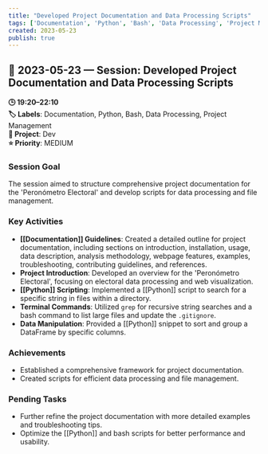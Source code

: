 ```yaml
---
title: "Developed Project Documentation and Data Processing Scripts"
tags: ['Documentation', 'Python', 'Bash', 'Data Processing', 'Project Management']
created: 2023-05-23
publish: true
---
```


## 📅 2023-05-23 — Session: Developed Project Documentation and Data Processing Scripts

**🕒 19:20–22:10**  
**🏷️ Labels**: Documentation, Python, Bash, Data Processing, Project Management  
**📂 Project**: Dev  
**⭐ Priority**: MEDIUM  


### Session Goal
The session aimed to structure comprehensive project documentation for the 'Peronómetro Electoral' and develop scripts for data processing and file management.

### Key Activities
- **[[Documentation]] Guidelines**: Created a detailed outline for project documentation, including sections on introduction, installation, usage, data description, analysis methodology, webpage features, examples, troubleshooting, contributing guidelines, and references.
- **Project Introduction**: Developed an overview for the 'Peronómetro Electoral', focusing on electoral data processing and web visualization.
- **[[Python]] Scripting**: Implemented a [[Python]] script to search for a specific string in files within a directory.
- **Terminal Commands**: Utilized `grep` for recursive string searches and a bash command to list large files and update the `.gitignore`.
- **Data Manipulation**: Provided a [[Python]] snippet to sort and group a DataFrame by specific columns.

### Achievements
- Established a comprehensive framework for project documentation.
- Created scripts for efficient data processing and file management.

### Pending Tasks
- Further refine the project documentation with more detailed examples and troubleshooting tips.
- Optimize the [[Python]] and bash scripts for better performance and usability.
